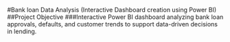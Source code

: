 #Bank loan Data Analysis (Interactive Dashboard creation using Power BI)
##Project Objective
###Interactive Power BI dashboard analyzing bank loan approvals, defaults, and customer trends to support data-driven decisions in lending.

